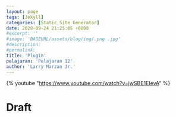 ```yaml
---
layout: page
tags: [Jekyll]
categories: [Static Site Generator]
date: 2020-09-24 21:25:05 +0800
#excerpt: ''
#image: 'BASEURL/assets/blog/img/.png .jpg'
#description: 
#permalink: 
title: 'Plugin'
pelajaran: 'Pelajaran 12'
author: 'Larry Marzan Jr.'
---
```

{% youtube "https://www.youtube.com/watch?v=jwSBE1EIevA" %}

# Draft
<!-- 
https://www.mikedane.com/static-site-generators/jekyll/
Checklist Draft File created:
*1 Jekyll
*2 ArchLinux Installation
*3 Windows Installation
*4 Mac Installation
*5 Creating A Site
*6 Front Matter
*7 Writing Posts
*8 Writing Drafts
*9 Creating Pages
*10 Permalink
*11 Front Matter Defaults
*12 Plugins
13 Themes
14 Templates
15 Variables
16 Includes
17 Looping Through Pages
18 Conditionals
19 Data Files
20 Static Files
21 Deploying To Github Pages
 -->